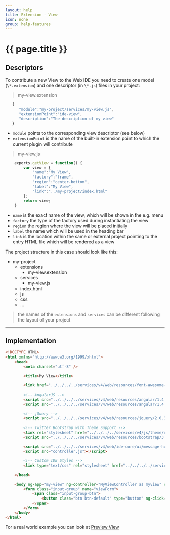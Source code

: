 ```yaml
---
layout: help
title: Extension - View
icon: none
group: help-features
---
```


{{ page.title }}
===

Descriptors
---

To contribute a new View to the Web IDE you need to create one model (`\*.extension`) and one descriptor (in `\*.js`) files in your project:

> my-view.extension

```javascript
   {
      "module":"my-project/services/my-view.js",
      "extensionPoint":"ide-view",
      "description":"The description of my view"
   }
```

* `module` points to the corresponding view descriptor (see below)
* `extensionPoint` is the name of the built-in extension point to which the current plugin will contribute


> my-view.js

```javascript
    exports.getView = function() {
	    var view = {
			"name":"My View",
			"factory":"frame",
			"region":"center-bottom",
			"label":"My View",
			"link":"../my-project/index.html"
	    };
	    return view;
    }
```

* `name` is the exact name of the view, which will be shown in the e.g. menu
* `factory` the type of the factory used during instantiating the view
* `region` the region where the view will be placed initially
* `label` the name which will be used in the heading bar
* `link` is the location within the same or external project pointing to the entry HTML file which will be rendered as a view



The project structure in this case should look like this:

- my-project
    - extensions
        - my-view.extension
    - services
        - my-view.js
    - index.html
    - js
    - css
    - ...


> the names of the `extensions` and `services` can be different following the layout of your project
   
---

Implementation
---

```html
<!DOCTYPE HTML>
<html xmlns="http://www.w3.org/1999/xhtml">
	<head>
		<meta charset="utf-8" />
		
		<title>My View</title>
	
		<link href="../../../../services/v4/web/resources/font-awesome-4.7.0/css/font-awesome.min.css" type="text/css" rel="stylesheet">
		
		<!-- AngularJS -->
		<script src="../../../../services/v4/web/resources/angular/1.4.7/angular.min.js"></script>
		<script src="../../../../services/v4/web/resources/angular/1.4.7/angular-resource.min.js"></script>
		
		<!-- jQuery -->
		<script src="../../../../services/v4/web/resources/jquery/2.0.3/jquery.min.js"></script>
		
		<!-- Twitter Bootstrap with Theme Support -->
		<link rel="stylesheet" href="../../../../services/v4/js/theme/resources.js/bootstrap.min.css">
		<script src="../../../../services/v4/web/resources/bootstrap/3.3.7/bootstrap.min.js"></script>
		
		<script src="../../../../services/v4/web/ide-core/ui/message-hub.js"></script>
		<script src="controller.js"></script>
	
		<!-- Custom IDE Styles -->
		<link type="text/css" rel="stylesheet" href="../../../../services/v4/js/theme/resources.js/ide.css" />
		
	</head>
	
	<body ng-app="my-view" ng-controller="MyViewController as myview" class="view">
	    <form class="input-group" name="viewForm">
		  	<span class="input-group-btn">
				<button class="btn btn-default" type="button" ng-click="myViewClick()"><i class="fa fa-bolt"></i></button>
			</span>
	    </form>
	</body>
</html>
```
For а real world example you can look at [Preview View](https://github.com/dirigiblelabs/ide-preview.git)


